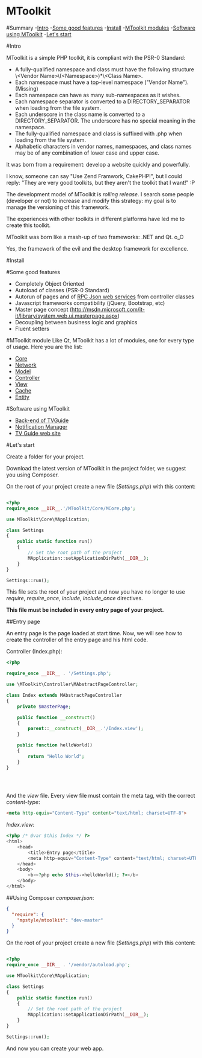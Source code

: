 MToolkit
========

#Summary
-[Intro](#into)
-[Some good features](#some_good_features)
-[Install](#install)
-[MToolkit modules](#mtoolkit_modules)
-[Software using MToolkit](#software_using_mtoolkit)
-[Let's start](#lets_start)

#<a name="intro"></a>Intro

MToolkit is a simple PHP toolkit, it is compliant with the PSR-0 Standard:
- A fully-qualified namespace and class must have the following structure \\\<Vendor Name>\\\(\<Namespace\>)*\\\<Class Name>.
- Each namespace must have a top-level namespace ("Vendor Name"). (Missing)
- Each namespace can have as many sub-namespaces as it wishes.
- Each namespace separator is converted to a DIRECTORY_SEPARATOR when loading from the file system.
- Each underscore in the class name is converted to a DIRECTORY_SEPARATOR. The underscore has no special meaning in the namespace.
- The fully-qualified namespace and class is suffixed with .php when loading from the file system.
- Alphabetic characters in vendor names, namespaces, and class names may be of any combination of lower case and upper case.

It was born from a requirement: develop a website quickly and powerfully.

I know, someone can say "Use Zend Framwork, CakePHP!", but I could reply: "They are very good toolkits, but they aren't the toolkit that I want!" :P

The development model of MToolkit is *rolling release*. I search some people (developer or not) to increase and modify this strategy: my goal is to manage the versioning of this framework. 


The experiences with other toolkits in different platforms have led me to create this toolkit.

MToolkit was born like a mash-up of two frameworks: .NET and Qt. o_O

Yes, the framework of the evil and the desktop framework for excellence.

#<a name="install"></a>Install

#<a name="some_good_features"></a>Some good features
- Completely Object Oriented
- Autoload of classes (PSR-0 Standard)
- Autorun of pages and of [RPC Json web services](https://github.com/MpStyle/MToolkit/tree/master/Network/RPC/Json) from controller classes
- Javascript frameworks compatibility (jQuery, Bootstrap, etc)
- Master page concept (http://msdn.microsoft.com/it-it/library/system.web.ui.masterpage.aspx)
- Decoupling between business logic and graphics
- Fluent setters

#<a name="mtoolkit_module"></a>MToolkit module
Like Qt, MToolkit has a lot of modules, one for every type of usage.
Here you are the list:
- [Core](https://github.com/mtoolkit/mtoolkit-core)
- [Network](https://github.com/mtoolkit/mtoolkit-network)
- [Model](https://github.com/mtoolkit/mtoolkit-model)
- [Controller](https://github.com/mtoolkit/mtoolkit-controller)
- [View](https://github.com/mtoolkit/mtoolkit-view)
- [Cache](https://github.com/mtoolkit/mtoolkit-cache)
- [Entity](https://github.com/mtoolkit/mtoolkit-entity)

#<a name="software_using_mtoolkit"></a>Software using MToolkit
- [Back-end of TVGuide](https://play.google.com/store/apps/details?id=net.micene.minigroup.palimpsests.lite)
- [Notification Manager](https://github.com/MpStyle/NotificationManager)
- [TV Guide web site](http://tvguide.micene.net/)

#<a name="lets_start"></a>Let's start

Create a folder for your project.

Download the latest version of MToolkit in the project folder, we suggest you using Composer.

On the root of your project create a new file (*Settings.php*) with this content:

```php

<?php
require_once __DIR__.'/MToolkit/Core/MCore.php';

use MToolkit\Core\MApplication;

class Settings
{
    public static function run()
    {
        // Set the root path of the project
        MApplication::setApplicationDirPath(__DIR__);
    }
}

Settings::run();

```

This file sets the root of your project and now you have no longer to use *require*, *require_once*, *include*, *include_once* directives. 

**This file must be included in every entry page of your project.**

##Entry page

An entry page is the page loaded at start time.
Now, we will see how to create the controller of the entry page and his html code.

Controller (Index.php):

```php
<?php

require_once __DIR__ . '/Settings.php';

use \MToolkit\Controller\MAbstractPageController;

class Index extends MAbstractPageController
{
    private $masterPage;

    public function __construct()
    {
        parent::__construct(__DIR__.'/Index.view');
    }

    public function helloWorld()
    {
        return "Hello World";
    }
} 

        
        
```

And the *view* file. Every view file must contain the meta tag, with the correct *content-type*:
```html
<meta http-equiv="Content-Type" content="text/html; charset=UTF-8">
```
*Index.view*:

```php
<?php /* @var $this Index */ ?>
<html>
    <head>
        <title>Entry page</title>
        <meta http-equiv="Content-Type" content="text/html; charset=UTF-8">
    </head>
    <body>
        <b><?php echo $this->helloWorld(); ?></b>
    </body>
</html>
```

##Using Composer
*composer.json*:
```json
{
  "require": {
    "mpstyle/mtoolkit": "dev-master"
  }
}
```

On the root of your project create a new file (*Settings.php*) with this content:

```php

<?php
require_once __DIR__ . '/vendor/autoload.php';

use MToolkit\Core\MApplication;

class Settings
{
    public static function run()
    {
        // Set the root path of the project
        MApplication::setApplicationDirPath(__DIR__);
    }
}

Settings::run();

```

And now you can create your web app.
